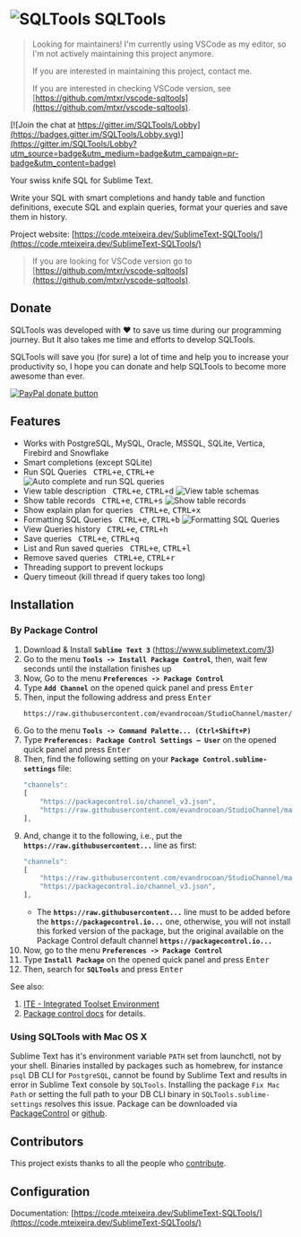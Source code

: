 ![SQLTools](https://github.com/mtxr/SQLTools/raw/images/icon.png?raw=true) SQLTools
===============

> Looking for maintainers! I'm currently using VSCode as my editor, so I'm not actively maintaining this project anymore.
>
> If you are interested in maintaining this project, contact me.
>
> If you are interested in checking VSCode version, see [https://github.com/mtxr/vscode-sqltools](https://github.com/mtxr/vscode-sqltools).


[![Join the chat at https://gitter.im/SQLTools/Lobby](https://badges.gitter.im/SQLTools/Lobby.svg)](https://gitter.im/SQLTools/Lobby?utm_source=badge&utm_medium=badge&utm_campaign=pr-badge&utm_content=badge)

Your swiss knife SQL for Sublime Text.

Write your SQL with smart completions and handy table and function definitions, execute SQL and explain queries, format your queries and save them in history.

Project website: [https://code.mteixeira.dev/SublimeText-SQLTools/](https://code.mteixeira.dev/SublimeText-SQLTools/)

> If you are looking for VSCode version go to [https://github.com/mtxr/vscode-sqltools](https://github.com/mtxr/vscode-sqltools).

## Donate

SQLTools was developed with ♥ to save us time during our programming journey. But It also takes me time and efforts to develop SQLTools.

SQLTools will save you (for sure) a lot of time and help you to increase your productivity so, I hope you can donate and help SQLTools to become more awesome than ever.

<a href="https://www.paypal.com/cgi-bin/webscr?cmd=_s-xclick&hosted_button_id=RSMB6DGK238V8" title="Donate to this project using Paypal"><img src="https://img.shields.io/badge/paypal-donate-yellow.svg" alt="PayPal donate button" /></a>

## Features

* Works with PostgreSQL, MySQL, Oracle, MSSQL, SQLite, Vertica, Firebird and Snowflake
* Smart completions (except SQLite)
* Run SQL Queries &nbsp; <kbd>CTRL+e</kbd>, <kbd>CTRL+e</kbd>
![Auto complete and run SQL queries](https://github.com/mtxr/SQLTools/raw/images/execute_auto_complete.gif?raw=true)
* View table description &nbsp; <kbd>CTRL+e</kbd>, <kbd>CTRL+d</kbd>
![View table schemas](https://github.com/mtxr/SQLTools/raw/images/table_description.gif?raw=true)
* Show table records &nbsp; <kbd>CTRL+e</kbd>, <kbd>CTRL+s</kbd>
![Show table records](https://github.com/mtxr/SQLTools/raw/images/table_records.gif?raw=true)
* Show explain plan for queries &nbsp; <kbd>CTRL+e</kbd>, <kbd>CTRL+x</kbd>
* Formatting SQL Queries &nbsp; <kbd>CTRL+e</kbd>, <kbd>CTRL+b</kbd>
![Formatting SQL Queries](https://github.com/mtxr/SQLTools/raw/images/format_sql.gif?raw=true)
* View Queries history &nbsp; <kbd>CTRL+e</kbd>, <kbd>CTRL+h</kbd>
* Save queries &nbsp; <kbd>CTRL+e</kbd>, <kbd>CTRL+q</kbd>
* List and Run saved queries &nbsp; <kbd>CTRL+e</kbd>, <kbd>CTRL+l</kbd>
* Remove saved queries &nbsp; <kbd>CTRL+e</kbd>, <kbd>CTRL+r</kbd>
* Threading support to prevent lockups
* Query timeout (kill thread if query takes too long)


## Installation

### By Package Control

1. Download & Install **`Sublime Text 3`** (https://www.sublimetext.com/3)
1. Go to the menu **`Tools -> Install Package Control`**, then,
    wait few seconds until the installation finishes up
1. Now,
    Go to the menu **`Preferences -> Package Control`**
1. Type **`Add Channel`** on the opened quick panel and press <kbd>Enter</kbd>
1. Then,
    input the following address and press <kbd>Enter</kbd>
    ```
    https://raw.githubusercontent.com/evandrocoan/StudioChannel/master/channel.json
    ```
1. Go to the menu **`Tools -> Command Palette...
    (Ctrl+Shift+P)`**
1. Type **`Preferences:
    Package Control Settings – User`** on the opened quick panel and press <kbd>Enter</kbd>
1. Then,
    find the following setting on your **`Package Control.sublime-settings`** file:
    ```js
    "channels":
    [
        "https://packagecontrol.io/channel_v3.json",
        "https://raw.githubusercontent.com/evandrocoan/StudioChannel/master/channel.json",
    ],
    ```
1. And,
    change it to the following, i.e.,
    put the **`https://raw.githubusercontent...`** line as first:
    ```js
    "channels":
    [
        "https://raw.githubusercontent.com/evandrocoan/StudioChannel/master/channel.json",
        "https://packagecontrol.io/channel_v3.json",
    ],
    ```
    * The **`https://raw.githubusercontent...`** line must to be added before the **`https://packagecontrol.io...`** one, otherwise,
      you will not install this forked version of the package,
      but the original available on the Package Control default channel **`https://packagecontrol.io...`**
1. Now,
    go to the menu **`Preferences -> Package Control`**
1. Type **`Install Package`** on the opened quick panel and press <kbd>Enter</kbd>
1. Then,
    search for **`SQLTools`** and press <kbd>Enter</kbd>

See also:

1. [ITE - Integrated Toolset Environment](https://github.com/evandrocoan/ITE)
1. [Package control docs](https://packagecontrol.io/docs/usage) for details.


### Using SQLTools with Mac OS X

Sublime Text has it's environment variable `PATH` set from launchctl, not by your shell. Binaries installed by packages such as homebrew, for instance `psql` DB CLI for `PostgreSQL`, cannot be found by Sublime Text and results in error in Sublime Text console by `SQLTools`. Installing the package `Fix Mac Path` or setting the full path to your DB CLI binary in `SQLTools.sublime-settings` resolves this issue. Package can be downloaded via [PackageControl](https://packagecontrol.io/packages/Fix%20Mac%20Path) or [github](https://github.com/int3h/SublimeFixMacPath).

## Contributors

This project exists thanks to all the people who [contribute](https://github.com/mtxr/SublimeText-SQLTools/graphs/contributors).


## Configuration

Documentation: [https://code.mteixeira.dev/SublimeText-SQLTools/](https://code.mteixeira.dev/SublimeText-SQLTools/)




